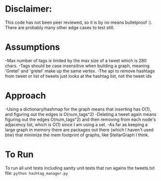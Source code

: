 # Disclaimer:
This code has not been peer reviewed, so it is by no means bulletproof :). There are probably many other edge cases to test still.

# Assumptions
-Max number of tags is limited by the max size of a tweet which is 280 chars.
-Tags should be case insensitive when building a graph, meaning 'Gretel' and 'gretel' make up the same vertex.
-The api to remove hashtags from tweet or list of tweets just looks at the hashtag list, not the tweet ids

# Approach
-Using a dictionary/hashmap for the graph means that inserting has O(1), and figuring out the edges is O(num_tags^2)
-Deleting a tweet again means figuring out the edges O(num_tags^2) and then removing from each node's adjacency list, which is O(1) since I am using a set.
-As far as keeping a large graph in memory there are packages out there (which I haven't used btw) that minimize the mem footprint of graphs, like StellarGraph I think.

# To Run
To run all unit tests including sanity unit tests that run agains the tweets.txt file:
`python hashtag_manager.py`

